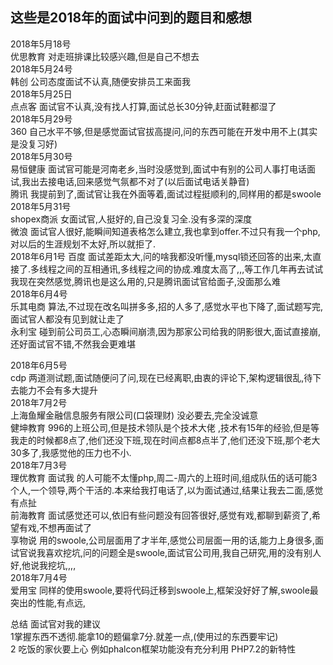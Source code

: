 ## 这些是2018年的面试中问到的题目和感想
  
2018年5月18号     
优思教育 对走班排课比较感兴趣,但是自己不想去  
2018年5月24号     
韩创   公司态度面试不认真,随便安排员工来面我  
2018年5月25日    
点点客  面试官不认真,没有找人打算,面试总长30分钟,赶面试鞋都湿了  
2018年5月29号    
360  自己水平不够,但是感觉面试官拔高提问,问的东西可能在开发中用不上(其实是没复习好)  
2018年5月30号    
易恒健康   面试官可能是河南老乡,当时没感觉到,面试中有别的公司人事打电话面试,我出去接电话,回来感觉气氛都不对了(以后面试电话关静音)  
腾讯 我提前到了,面试官让我在外面等着,面试过程挺顺利的,同样用的都是swoole  
2018年5月31号  
shopex商派 女面试官,人挺好的,自己没复习全.没有多深的深度  
微浪 面试官人很好,能瞬间知道表格怎么建立,我也拿到offer.不过只有我一个php,对以后的生涯规划不太好,所以就拒了.  
2018年6月1号 百度  面试差距太大,问的啥我都没听懂,mysql锁还回答的出来,太直接了.多线程之间的互相通讯,多线程之间的协成.难度太高了,,,等工作几年再去试试我现在突然感觉,腾讯也是这么用的,只是腾讯面试官给面子,没面那么难  
2018年6月4号   
乐其电商 算法,不过现在改名叫拼多多,招的人多了,感觉水平也下降了,面试题写完,面试官人都没有见到就让走了  
永利宝 碰到前公司员工,心态瞬间崩溃,因为那家公司给我的阴影很大,面试直接崩,还好面试官不错,不然我会更难堪  


2018年6月5号  
 cdp 两道测试题,面试随便问了问,现在已经离职,由衷的评论下,架构逻辑很乱,待下去能力不会有多大提升  
2018年7月2号  
上海鱼耀金融信息服务有限公司(口袋理财) 没必要去,完全没诚意  
健坤教育 996的上班公司,但是技术领队是个技术大佬 ,技术有15年的经验,但是等我走的时候都8点了,他们还没下班,现在时间点都8点半了,他们还没下班,那个老大30多了,我感觉他的压力也不小.  
2018年7月3号  
理优教育 面试我 的人可能不太懂php,周二-周六的上班时间,组成队伍的话可能3个人,一个领导,两个干活的.本来给我打电话了,以为面试通过,结果让我去二面,感觉有点扯  
前海教育 面试感觉还可以,依旧有些问题没有回答很好,感觉有戏,都聊到薪资了,希望有戏,不想再面试了  
享物说 用的swoole,公司层面用了才半年,感觉公司层面一用的话,能力上身很多,面试官说我喜欢挖坑,问的问题全是swoole,面试官公司用,我自己研究,用的没有别人好,他说我挖坑,,,,  
2018年7月4号  
爱用宝 同样的使用swoole,要将代码迁移到swoole上,框架没好好了解,swoole最突出的性能,有点远,  

总结  面试官对我的建议  
1掌握东西不透彻.能拿10的题偏拿7分.就差一点,(使用过的东西要牢记)  
2 吃饭的家伙要上心 例如phalcon框架功能没有充分利用  PHP7.2的新特性  

